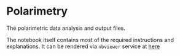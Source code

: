# Polarimetry

The polarimetric data analysis and output files.

The notebook itself contains most of the required instructions and explanations.
It can be rendered via ``nbviewer`` service at [here](https://nbviewer.jupyter.org/github/ysBach/IshiguroM_etal_155140_2005UD/blob/master/polarimetry/pol_analyzer.ipynb)